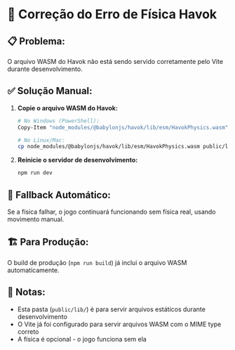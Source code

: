 # 🔧 Correção do Erro de Física Havok

## 📋 **Problema:**
O arquivo WASM do Havok não está sendo servido corretamente pelo Vite durante desenvolvimento.

## ✅ **Solução Manual:**

1. **Copie o arquivo WASM do Havok:**
   ```bash
   # No Windows (PowerShell):
   Copy-Item "node_modules/@babylonjs/havok/lib/esm/HavokPhysics.wasm" "public/lib/"
   
   # No Linux/Mac:
   cp node_modules/@babylonjs/havok/lib/esm/HavokPhysics.wasm public/lib/
   ```

2. **Reinicie o servidor de desenvolvimento:**
   ```bash
   npm run dev
   ```

## 🔄 **Fallback Automático:**
Se a física falhar, o jogo continuará funcionando sem física real, usando movimento manual.

## 🏗️ **Para Produção:**
O build de produção (`npm run build`) já inclui o arquivo WASM automaticamente.

## 📝 **Notas:**
- Esta pasta (`public/lib/`) é para servir arquivos estáticos durante desenvolvimento
- O Vite já foi configurado para servir arquivos WASM com o MIME type correto
- A física é opcional - o jogo funciona sem ela 